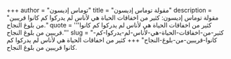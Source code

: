 +++
author = "توماس إديسون"
title = "مقولة توماس إديسون"
description = "مقولة توماس إديسون: كثير من اخفاقات الحياة هي لأناس لم يدركوا كم كانوا قريبين من بلوغ النجاح."
quote = '''كثير من اخفاقات الحياة هي لأناس لم يدركوا كم كانوا قريبين من بلوغ النجاح.'''
slug = "كثير-من-اخفاقات-الحياة-هي-لأناس-لم-يدركوا-كم-كانوا-قريبين-من-بلوغ-النجاح"
+++
كثير من اخفاقات الحياة هي لأناس لم يدركوا كم كانوا قريبين من بلوغ النجاح.
